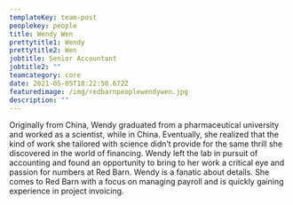 ```yaml
---
templateKey: team-post
peoplekey: people
title: Wendy Wen
prettytitle1: Wendy
prettytitle2: Wen
jobtitle: Senior Accountant
jobtitle2: ""
teamcategory: core
date: 2021-05-05T18:22:50.672Z
featuredimage: /img/redbarnpeoplewendywen.jpg
description: ""
---
```


<!--StartFragment-->

Originally from China, Wendy graduated from a pharmaceutical university and worked as a scientist, while in China. Eventually, she realized that the kind of work she tailored with science didn’t provide for the same thrill she discovered in the world of financing. Wendy left the lab in pursuit of accounting and found an opportunity to bring to her work a critical eye and passion for numbers at Red Barn. Wendy is a fanatic about details. She comes to Red Barn with a focus on managing payroll and is quickly gaining experience in project invoicing.

<!--EndFragment-->
